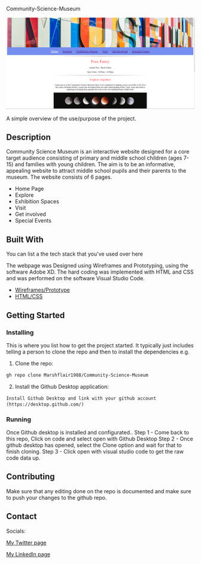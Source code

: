 Community-Science-Museum

![image](Pictures/Homepage.png)

A simple overview of the use/purpose of the project.

## Description

Community Science Museum is an interactive website designed for a core target audience consisting of primary and middle school children (ages 7-15) and families with young children. 
The aim is to be an informative, appealing website to attract middle school pupils and their parents to the museum.
The website consists of 6 pages.

- Home Page
- Explore
- Exhibition Spaces
- Visit
- Get involved
- Special Events

## Built With

You can list a the tech stack that you've used over here

The webpage was Designed using Wireframes and Prototyping, using the software Adobe XD. 
The hard coding was implemented with HTML and CSS and was performed on the software Visual Studio Code.

- [Wireframes/Prototype](https://www.adobe.com/no/)
- [HTML/CSS](https://getbootstrap.com)

## Getting Started

### Installing

This is where you list how to get the project started. It typically just includes telling a person to clone the repo and then to install the dependencies e.g.

1. Clone the repo:

```bash
gh repo clone Marshflair1988/Community-Science-Museum
```

2. Install the Github Desktop application:

```
Install Github Desktop and link with your github account (https://desktop.github.com/)
```

### Running

Once Github desktop is installed and configurated..
Step 1 - Come back to this repo, Click on code and select open with Github Desktop
Step 2 - Once github desktop has opened, select the Clone option and wait for that to finish cloning.
Step 3 - Click open with visual studio code to get the raw code data up.


## Contributing

Make sure that any editing done on the repo is documented and make sure to push your changes to the github repo.

## Contact

Socials:

[My Twitter page](www.twitter.com/OnlyMarsh)

[My LinkedIn page](www.linkedin.com/in/mwoolgar)


